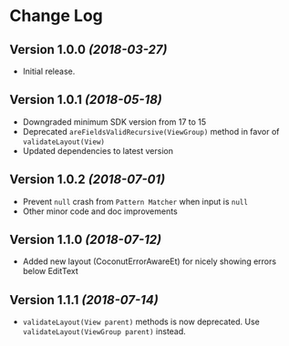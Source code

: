 Change Log
==========

Version 1.0.0 *(2018-03-27)*
------------------------------

* Initial release.

Version 1.0.1 *(2018-05-18)*
------------------------------

* Downgraded minimum SDK version from 17 to 15
* Deprecated `areFieldsValidRecursive(ViewGroup)` method in favor of `validateLayout(View)`
* Updated dependencies to latest version

Version 1.0.2 *(2018-07-01)*
----------------------------

* Prevent `null` crash from `Pattern Matcher` when input is `null`
* Other minor code and doc improvements

Version 1.1.0 *(2018-07-12)*
----------------------------

* Added new layout (CoconutErrorAwareEt) for nicely showing errors below EditText

Version 1.1.1 *(2018-07-14)*
----------------------------

* `validateLayout(View parent)` methods is now deprecated. Use `validateLayout(ViewGroup parent)` instead.